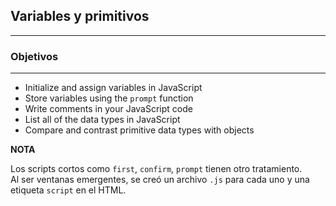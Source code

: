 ## Variables y primitivos
---

### Objetivos
---
* Initialize and assign variables in JavaScript
* Store variables using the `prompt` function
* Write comments in your JavaScript code
* List all of the data types in JavaScript
* Compare and contrast primitive data types with objects

**NOTA**

Los scripts cortos como `first`, `confirm`, `prompt` tienen otro tratamiento.  
Al ser ventanas emergentes, se creó un archivo `.js` para cada uno y una etiqueta `script` en el HTML.